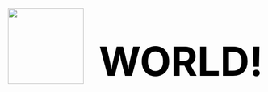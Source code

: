 <div style="
    font-size: 40px;
    font-weight: 900;
    color: black;
    display: flex;
    justify-content: center;
    align-items: center;
    gap: 30px;
">
    <img src="https://tenor.com/ru/view/hello-bob-minions-the-rise-of-gru-hi-greetings-gif-26087717.gif" style="width: 150px; height: 150px" />
    <h1>WORLD!</h1>
</div>